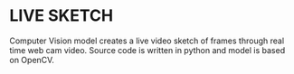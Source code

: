 # LIVE SKETCH
 Computer Vision model creates a live video sketch of frames through real time web cam video. Source code is written in python and model is based on OpenCV.
